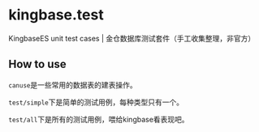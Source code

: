 # kingbase.test

KingbaseES  unit test cases | 金仓数据库测试套件（手工收集整理，非官方）

## How to use

```canuse```是一些常用的数据表的建表操作。

```test/simple```下是简单的测试用例，每种类型只有一个。

```test/all```下是所有的测试用例，喂给kingbase看表现吧。
